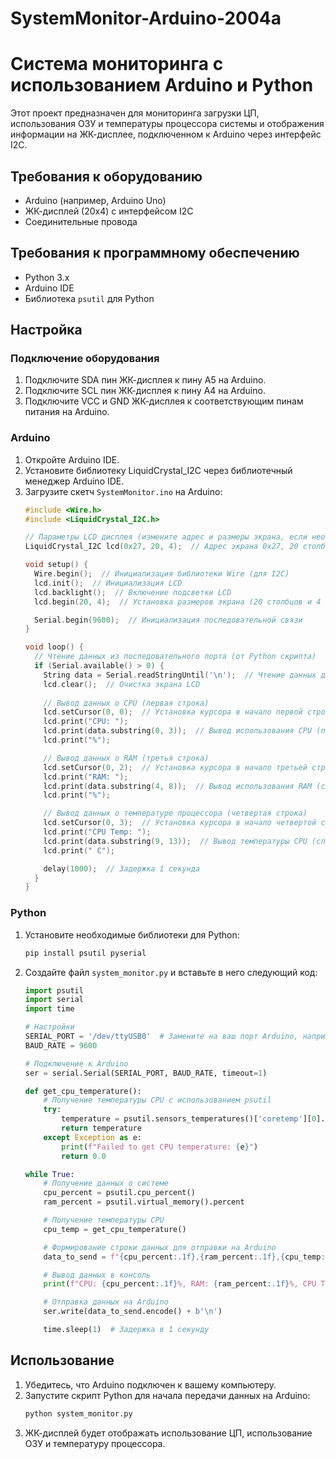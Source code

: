 # SystemMonitor-Arduino-2004a
# Система мониторинга с использованием Arduino и Python

Этот проект предназначен для мониторинга загрузки ЦП, использования ОЗУ и температуры процессора системы и отображения информации на ЖК-дисплее, подключенном к Arduino через интерфейс I2C.

## Требования к оборудованию
- Arduino (например, Arduino Uno)
- ЖК-дисплей (20x4) с интерфейсом I2C
- Соединительные провода

## Требования к программному обеспечению
- Python 3.x
- Arduino IDE
- Библиотека `psutil` для Python

## Настройка

### Подключение оборудования
1. Подключите SDA пин ЖК-дисплея к пину A5 на Arduino.
2. Подключите SCL пин ЖК-дисплея к пину A4 на Arduino.
3. Подключите VCC и GND ЖК-дисплея к соответствующим пинам питания на Arduino.

### Arduino
1. Откройте Arduino IDE.
2. Установите библиотеку LiquidCrystal_I2C через библиотечный менеджер Arduino IDE.
3. Загрузите скетч `SystemMonitor.ino` на Arduino:
    ```cpp
    #include <Wire.h>
    #include <LiquidCrystal_I2C.h>

    // Параметры LCD дисплея (измените адрес и размеры экрана, если необходимо)
    LiquidCrystal_I2C lcd(0x27, 20, 4);  // Адрес экрана 0x27, 20 столбцов и 4 строки

    void setup() {
      Wire.begin();  // Инициализация библиотеки Wire (для I2C)
      lcd.init();  // Инициализация LCD
      lcd.backlight();  // Включение подсветки LCD
      lcd.begin(20, 4);  // Установка размеров экрана (20 столбцов и 4 строки)

      Serial.begin(9600);  // Инициализация последовательной связи
    }

    void loop() {
      // Чтение данных из последовательного порта (от Python скрипта)
      if (Serial.available() > 0) {
        String data = Serial.readStringUntil('\n');  // Чтение данных до символа новой строки
        lcd.clear();  // Очистка экрана LCD
        
        // Вывод данных о CPU (первая строка)
        lcd.setCursor(0, 0);  // Установка курсора в начало первой строки
        lcd.print("CPU: ");
        lcd.print(data.substring(0, 3));  // Вывод использования CPU (первые 3 символа)
        lcd.print("%");

        // Вывод данных о RAM (третья строка)
        lcd.setCursor(0, 2);  // Установка курсора в начало третьей строки
        lcd.print("RAM: ");
        lcd.print(data.substring(4, 8));  // Вывод использования RAM (следующие 4 символа)
        lcd.print("%");

        // Вывод данных о температуре процессора (четвертая строка)
        lcd.setCursor(0, 3);  // Установка курсора в начало четвертой строки
        lcd.print("CPU Temp: ");
        lcd.print(data.substring(9, 13));  // Вывод температуры CPU (следующие 4 символа)
        lcd.print(" C");

        delay(1000);  // Задержка 1 секунда
      }
    }
    ```

### Python
1. Установите необходимые библиотеки для Python:
    ```sh
    pip install psutil pyserial
    ```
2. Создайте файл `system_monitor.py` и вставьте в него следующий код:
    ```python
    import psutil
    import serial
    import time

    # Настройки
    SERIAL_PORT = '/dev/ttyUSB0'  # Замените на ваш порт Arduino, например, '/dev/ttyUSB0'
    BAUD_RATE = 9600

    # Подключение к Arduino
    ser = serial.Serial(SERIAL_PORT, BAUD_RATE, timeout=1)

    def get_cpu_temperature():
        # Получение температуры CPU с использованием psutil
        try:
            temperature = psutil.sensors_temperatures()['coretemp'][0].current  # Изменено на 'coretemp'
            return temperature
        except Exception as e:
            print(f"Failed to get CPU temperature: {e}")
            return 0.0

    while True:
        # Получение данных о системе
        cpu_percent = psutil.cpu_percent()
        ram_percent = psutil.virtual_memory().percent

        # Получение температуры CPU
        cpu_temp = get_cpu_temperature()

        # Формирование строки данных для отправки на Arduino
        data_to_send = f"{cpu_percent:.1f},{ram_percent:.1f},{cpu_temp:.1f}"

        # Вывод данных в консоль
        print(f"CPU: {cpu_percent:.1f}%, RAM: {ram_percent:.1f}%, CPU Temp: {cpu_temp:.1f}°C")

        # Отправка данных на Arduino
        ser.write(data_to_send.encode() + b'\n')

        time.sleep(1)  # Задержка в 1 секунду
    ```

## Использование
1. Убедитесь, что Arduino подключен к вашему компьютеру.
2. Запустите скрипт Python для начала передачи данных на Arduino:
    ```sh
    python system_monitor.py
    ```
3. ЖК-дисплей будет отображать использование ЦП, использование ОЗУ и температуру процессора.
